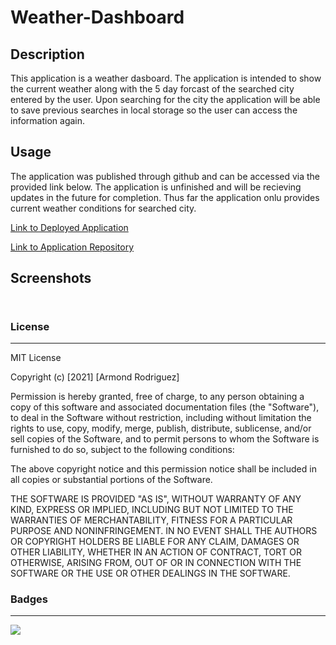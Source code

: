 # Weather-Dashboard

## Description

This application is a weather dasboard. The application is intended to show the current weather along with the 5 day forcast of the searched city entered by the user. Upon searching for the city the application will be able to save previous searches in local storage so the user can access the information again.

##  Usage 

The application was published through github and can be accessed via the provided link below. The application is unfinished and will be recieving updates in the future for completion. Thus far the application onlu provides current weather conditions for searched city.


[Link to Deployed Application](https://armondr.github.io/Work-Day-Scheduler/)

[Link to Application Repository](https://github.com/ArmondR/Work-Day-Scheduler)

## Screenshots

![]()

![]()

### License

______

MIT License

Copyright (c) [2021] [Armond Rodriguez]

Permission is hereby granted, free of charge, to any person obtaining a copy
of this software and associated documentation files (the "Software"), to deal
in the Software without restriction, including without limitation the rights
to use, copy, modify, merge, publish, distribute, sublicense, and/or sell
copies of the Software, and to permit persons to whom the Software is
furnished to do so, subject to the following conditions:

The above copyright notice and this permission notice shall be included in all
copies or substantial portions of the Software.

THE SOFTWARE IS PROVIDED "AS IS", WITHOUT WARRANTY OF ANY KIND, EXPRESS OR
IMPLIED, INCLUDING BUT NOT LIMITED TO THE WARRANTIES OF MERCHANTABILITY,
FITNESS FOR A PARTICULAR PURPOSE AND NONINFRINGEMENT. IN NO EVENT SHALL THE
AUTHORS OR COPYRIGHT HOLDERS BE LIABLE FOR ANY CLAIM, DAMAGES OR OTHER
LIABILITY, WHETHER IN AN ACTION OF CONTRACT, TORT OR OTHERWISE, ARISING FROM,
OUT OF OR IN CONNECTION WITH THE SOFTWARE OR THE USE OR OTHER DEALINGS IN THE
SOFTWARE.

### Badges

____

![](https://img.shields.io/badge/license-MIT-green)